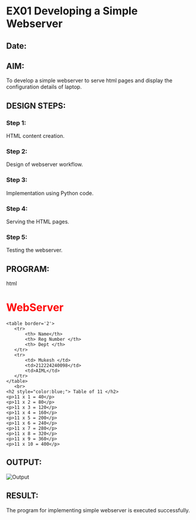# EX01 Developing a Simple Webserver
## Date:

## AIM:
To develop a simple webserver to serve html pages and display the configuration details of laptop.

## DESIGN STEPS:
### Step 1: 
HTML content creation.

### Step 2:
Design of webserver workflow.

### Step 3:
Implementation using Python code.

### Step 4:
Serving the HTML pages.

### Step 5:
Testing the webserver.

## PROGRAM:
html

<!DOCTYPE html>
<html lang="en">
<head>
    <meta charset="UTF-8">
    <meta name="viewport" content="width=device-width, initial-scale=1.0">
    <title> 40th table </title>
</head>
<body>
    <h1 style="color:red;" style="font-style: italic;"> WebServer</h1>

    <table border='2'>
       <tr>
           <th> Name</th>
           <th> Reg Number </th>
           <th> Dept </th>
       </tr> 
       <tr>
           <td> Mukesh </td>
           <td>212224240098</td>
           <td>AIML</td>
       </tr>
    </table>
       <br>   
    <h2 style="color:blue;"> Table of 11 </h2>
    <p>11 x 1 = 40</p>
    <p>11 x 2 = 80</p>
    <p>11 x 3 = 120</p>
    <p>11 x 4 = 160</p>
    <p>11 x 5 = 200</p>
    <p>11 x 6 = 240</p>
    <p>11 x 7 = 280</p>
    <p>11 x 8 = 320</p>
    <p>11 x 9 = 360</p>
    <p>11 x 10 = 400</p>


</body>
</html>



## OUTPUT:
![Output](statics/1.png)


## RESULT:
The program for implementing simple webserver is executed successfully.
